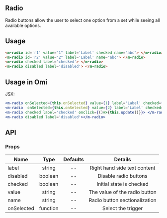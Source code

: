 ## Radio

Radio buttons allow the user to select one option from a set while seeing all available options.

## Usage

```html
<m-radio id='r1' value="1" label='Label' checked name="abc"> </m-radio>
<m-radio id='r2' value="2" label='Label' name="abc"> </m-radio>
<m-radio checked label='checked'> </m-radio>
<m-radio disabled label='disabled'> </m-radio>
```

## Usage in Omi

JSX:

```jsx
<m-radio onSelected={this.onSelected} value={1} label='Label' checked={!this.checked} name="abc"></m-radio>
<m-radio  onSelected={this.onSelected} value={2} label='Label' checked={this.checked} name="abc"></m-radio>
<m-radio checked label='checked' onclick={()=>{this.update()}}> </m-radio>
<m-radio disabled label='disabled'></m-radio>
```

## API

### Props

|  **Name**  | **Type**        | **Defaults**  | **Details**  |
| ------------- |:-------------:|:-----:|:-------------:|
| label | string | -- | Right hand side text content |
| disabled | boolean | -- | Disable radio buttons |
| checked | boolean | -- | Initial state is checked |
| value | string | -- | The value of the radio button |
| name | string | -- | Radio button sectionalization |
| onSelected | function | -- | Select the trigger |
